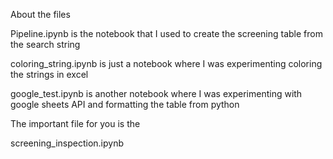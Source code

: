About the files


Pipeline.ipynb is the notebook that I used to create the screening table from the search string

coloring_string.ipynb is just a notebook where I was experimenting coloring the strings in excel

google_test.ipynb is another notebook where I was experimenting with google sheets API and formatting the table from python

The important file for you is the 

screening_inspection.ipynb

